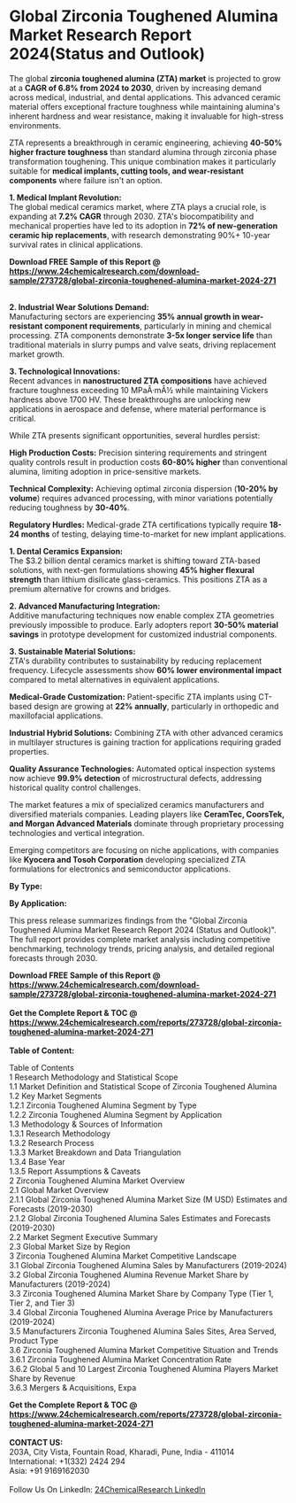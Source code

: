 <h1>Global Zirconia Toughened Alumina Market Research Report 2024(Status and Outlook)</h1><p>The global <strong>zirconia toughened alumina (ZTA) market</strong> is projected to grow at a <strong>CAGR of 6.8% from 2024 to 2030</strong>, driven by increasing demand across medical, industrial, and dental applications. This advanced ceramic material offers exceptional fracture toughness while maintaining alumina's inherent hardness and wear resistance, making it invaluable for high-stress environments.</p><p>ZTA represents a breakthrough in ceramic engineering, achieving <strong>40-50% higher fracture toughness</strong> than standard alumina through zirconia phase transformation toughening. This unique combination makes it particularly suitable for <strong>medical implants, cutting tools, and wear-resistant components</strong> where failure isn't an option.</p><p><strong>1. Medical Implant Revolution:</strong><br>
The global medical ceramics market, where ZTA plays a crucial role, is expanding at <strong>7.2% CAGR</strong> through 2030. ZTA's biocompatibility and mechanical properties have led to its adoption in <strong>72% of new-generation ceramic hip replacements</strong>, with research demonstrating 90%+ 10-year survival rates in clinical applications.</p><div><b>Download FREE Sample of this Report @ 
            <a href="https://www.24chemicalresearch.com/download-sample/273728/global-zirconia-toughened-alumina-market-2024-271">
            https://www.24chemicalresearch.com/download-sample/273728/global-zirconia-toughened-alumina-market-2024-271</a></b></div><br><p><strong>2. Industrial Wear Solutions Demand:</strong><br>
Manufacturing sectors are experiencing <strong>35% annual growth in wear-resistant component requirements</strong>, particularly in mining and chemical processing. ZTA components demonstrate <strong>3-5x longer service life</strong> than traditional materials in slurry pumps and valve seats, driving replacement market growth.</p><p><strong>3. Technological Innovations:</strong><br>
Recent advances in <strong>nanostructured ZTA compositions</strong> have achieved fracture toughness exceeding 10 MPaÂ·mÂ½ while maintaining Vickers hardness above 1700 HV. These breakthroughs are unlocking new applications in aerospace and defense, where material performance is critical.</p><p>While ZTA presents significant opportunities, several hurdles persist:</p><p><strong>High Production Costs:</strong> Precision sintering requirements and stringent quality controls result in production costs <strong>60-80% higher</strong> than conventional alumina, limiting adoption in price-sensitive markets.</p><p><strong>Technical Complexity:</strong> Achieving optimal zirconia dispersion (<strong>10-20% by volume</strong>) requires advanced processing, with minor variations potentially reducing toughness by <strong>30-40%</strong>.</p><p><strong>Regulatory Hurdles:</strong> Medical-grade ZTA certifications typically require <strong>18-24 months</strong> of testing, delaying time-to-market for new implant applications.</p><p><strong>1. Dental Ceramics Expansion:</strong><br>
The $3.2 billion dental ceramics market is shifting toward ZTA-based solutions, with next-gen formulations showing <strong>45% higher flexural strength</strong> than lithium disilicate glass-ceramics. This positions ZTA as a premium alternative for crowns and bridges.</p><p><strong>2. Advanced Manufacturing Integration:</strong><br>
Additive manufacturing techniques now enable complex ZTA geometries previously impossible to produce. Early adopters report <strong>30-50% material savings</strong> in prototype development for customized industrial components.</p><p><strong>3. Sustainable Material Solutions:</strong><br>
ZTA's durability contributes to sustainability by reducing replacement frequency. Lifecycle assessments show <strong>60% lower environmental impact</strong> compared to metal alternatives in equivalent applications.</p><p><strong>Medical-Grade Customization:</strong> Patient-specific ZTA implants using CT-based design are growing at <strong>22% annually</strong>, particularly in orthopedic and maxillofacial applications.</p><p><strong>Industrial Hybrid Solutions:</strong> Combining ZTA with other advanced ceramics in multilayer structures is gaining traction for applications requiring graded properties.</p><p><strong>Quality Assurance Technologies:</strong> Automated optical inspection systems now achieve <strong>99.9% detection</strong> of microstructural defects, addressing historical quality control challenges.</p><p>The market features a mix of specialized ceramics manufacturers and diversified materials companies. Leading players like <strong>CeramTec, CoorsTek, and Morgan Advanced Materials</strong> dominate through proprietary processing technologies and vertical integration.</p><p>Emerging competitors are focusing on niche applications, with companies like <strong>Kyocera and Tosoh Corporation</strong> developing specialized ZTA formulations for electronics and semiconductor applications.</p><p><strong>By Type:</strong></p><p><strong>By Application:</strong></p><p>This press release summarizes findings from the "Global Zirconia Toughened Alumina Market Research Report 2024 (Status and Outlook)". The full report provides complete market analysis including competitive benchmarking, technology trends, pricing analysis, and detailed regional forecasts through 2030.</p><div><b>Download FREE Sample of this Report @ 
            <a href="https://www.24chemicalresearch.com/download-sample/273728/global-zirconia-toughened-alumina-market-2024-271">
            https://www.24chemicalresearch.com/download-sample/273728/global-zirconia-toughened-alumina-market-2024-271</a></b></div><br><div><b>Get the Complete Report & TOC @ 
            <a href="https://www.24chemicalresearch.com/reports/273728/global-zirconia-toughened-alumina-market-2024-271">
            https://www.24chemicalresearch.com/reports/273728/global-zirconia-toughened-alumina-market-2024-271</a></b></div><br>
            <b>Table of Content:</b><p>Table of Contents<br />
1 Research Methodology and Statistical Scope<br />
1.1 Market Definition and Statistical Scope of Zirconia Toughened Alumina<br />
1.2 Key Market Segments<br />
1.2.1 Zirconia Toughened Alumina Segment by Type<br />
1.2.2 Zirconia Toughened Alumina Segment by Application<br />
1.3 Methodology & Sources of Information<br />
1.3.1 Research Methodology<br />
1.3.2 Research Process<br />
1.3.3 Market Breakdown and Data Triangulation<br />
1.3.4 Base Year<br />
1.3.5 Report Assumptions & Caveats<br />
2 Zirconia Toughened Alumina Market Overview<br />
2.1 Global Market Overview<br />
2.1.1 Global Zirconia Toughened Alumina Market Size (M USD) Estimates and Forecasts (2019-2030)<br />
2.1.2 Global Zirconia Toughened Alumina Sales Estimates and Forecasts (2019-2030)<br />
2.2 Market Segment Executive Summary<br />
2.3 Global Market Size by Region<br />
3 Zirconia Toughened Alumina Market Competitive Landscape<br />
3.1 Global Zirconia Toughened Alumina Sales by Manufacturers (2019-2024)<br />
3.2 Global Zirconia Toughened Alumina Revenue Market Share by Manufacturers (2019-2024)<br />
3.3 Zirconia Toughened Alumina Market Share by Company Type (Tier 1, Tier 2, and Tier 3)<br />
3.4 Global Zirconia Toughened Alumina Average Price by Manufacturers (2019-2024)<br />
3.5 Manufacturers Zirconia Toughened Alumina Sales Sites, Area Served, Product Type<br />
3.6 Zirconia Toughened Alumina Market Competitive Situation and Trends<br />
3.6.1 Zirconia Toughened Alumina Market Concentration Rate<br />
3.6.2 Global 5 and 10 Largest Zirconia Toughened Alumina Players Market Share by Revenue<br />
3.6.3 Mergers & Acquisitions, Expa</p><div><b>Get the Complete Report & TOC @ 
            <a href="https://www.24chemicalresearch.com/reports/273728/global-zirconia-toughened-alumina-market-2024-271">
            https://www.24chemicalresearch.com/reports/273728/global-zirconia-toughened-alumina-market-2024-271</a></b></div><br><b>CONTACT US:</b><br>
            203A, City Vista, Fountain Road, Kharadi, Pune, India - 411014<br>
            International: +1(332) 2424 294<br>
            Asia: +91 9169162030 <br><br>
            Follow Us On LinkedIn: <a href="https://www.linkedin.com/company/24chemicalresearch/">24ChemicalResearch LinkedIn</a>